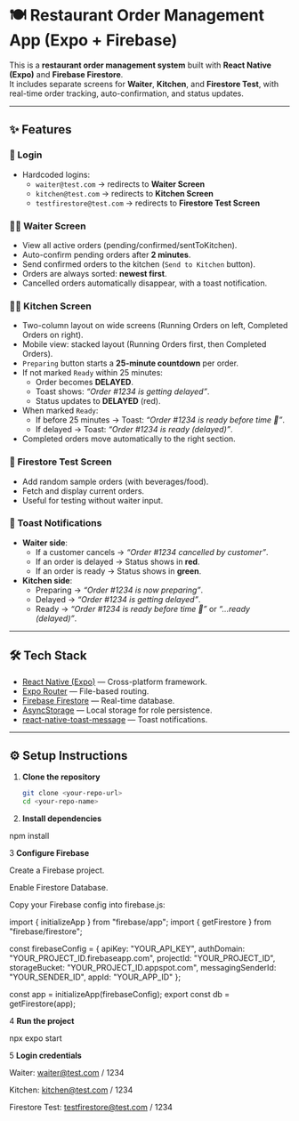 # 🍽️ Restaurant Order Management App (Expo + Firebase)

This is a **restaurant order management system** built with **React Native (Expo)** and **Firebase Firestore**.  
It includes separate screens for **Waiter**, **Kitchen**, and **Firestore Test**, with real-time order tracking, auto-confirmation, and status updates.

---

## ✨ Features

### 🔑 Login
- Hardcoded logins:
  - `waiter@test.com` → redirects to **Waiter Screen**
  - `kitchen@test.com` → redirects to **Kitchen Screen**
  - `testfirestore@test.com` → redirects to **Firestore Test Screen**

### 🧑‍🍳 Waiter Screen
- View all active orders (pending/confirmed/sentToKitchen).
- Auto-confirm pending orders after **2 minutes**.
- Send confirmed orders to the kitchen (`Send to Kitchen` button).
- Orders are always sorted: **newest first**.
- Cancelled orders automatically disappear, with a toast notification.

### 👨‍🍳 Kitchen Screen
- Two-column layout on wide screens (Running Orders on left, Completed Orders on right).
- Mobile view: stacked layout (Running Orders first, then Completed Orders).
- `Preparing` button starts a **25-minute countdown** per order.
- If not marked `Ready` within 25 minutes:
  - Order becomes **DELAYED**.
  - Toast shows: *“Order #1234 is getting delayed”*.
  - Status updates to **DELAYED** (red).
- When marked `Ready`:
  - If before 25 minutes → Toast: *“Order #1234 is ready before time 🥳”*.
  - If delayed → Toast: *“Order #1234 is ready (delayed)”*.
- Completed orders move automatically to the right section.

### 🧪 Firestore Test Screen
- Add random sample orders (with beverages/food).
- Fetch and display current orders.
- Useful for testing without waiter input.

### 📲 Toast Notifications
- **Waiter side**:
  - If a customer cancels → *“Order #1234 cancelled by customer”*.
  - If an order is delayed → Status shows in **red**.
  - If an order is ready → Status shows in **green**.
- **Kitchen side**:
  - Preparing → *“Order #1234 is now preparing”*.
  - Delayed → *“Order #1234 is getting delayed”*.
  - Ready → *“Order #1234 is ready before time 🥳”* or *“…ready (delayed)”*.

---

## 🛠️ Tech Stack
- [React Native (Expo)](https://expo.dev/) — Cross-platform framework.
- [Expo Router](https://expo.github.io/router/docs) — File-based routing.
- [Firebase Firestore](https://firebase.google.com/docs/firestore) — Real-time database.
- [AsyncStorage](https://react-native-async-storage.github.io/async-storage/docs/install/) — Local storage for role persistence.
- [react-native-toast-message](https://github.com/calintamas/react-native-toast-message) — Toast notifications.

---

## ⚙️ Setup Instructions

1. **Clone the repository**
   ```bash
   git clone <your-repo-url>
   cd <your-repo-name>

2. **Install dependencies**

npm install


3 **Configure Firebase**

Create a Firebase project.

Enable Firestore Database.

Copy your Firebase config into firebase.js:

import { initializeApp } from "firebase/app";
import { getFirestore } from "firebase/firestore";

const firebaseConfig = {
  apiKey: "YOUR_API_KEY",
  authDomain: "YOUR_PROJECT_ID.firebaseapp.com",
  projectId: "YOUR_PROJECT_ID",
  storageBucket: "YOUR_PROJECT_ID.appspot.com",
  messagingSenderId: "YOUR_SENDER_ID",
  appId: "YOUR_APP_ID"
};

const app = initializeApp(firebaseConfig);
export const db = getFirestore(app);


4 **Run the project**

npx expo start


5 **Login credentials**

Waiter: waiter@test.com / 1234

Kitchen: kitchen@test.com / 1234

Firestore Test: testfirestore@test.com / 1234